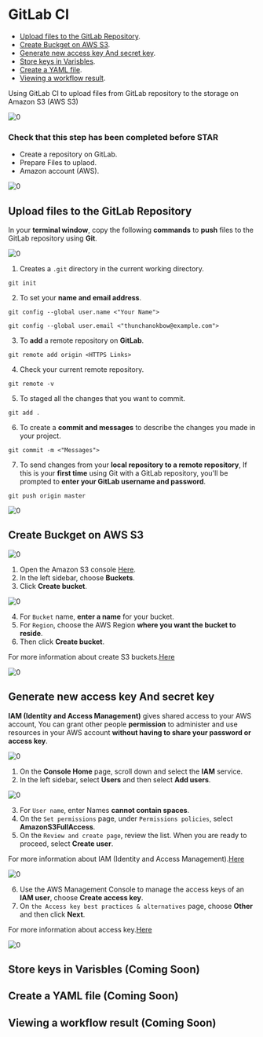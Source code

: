 # GitLab CI
- [Upload files to the GitLab Repository](sections/02-gitlab-ci.md#).<br>
- [Create Buckget on AWS S3](sections/02-gitlab-ci.md#).<br>
- [Generate new access key And secret key](sections/02-gitlab-ci.md#).<br>
- [Store keys in Varisbles](sections/02-gitlab-ci.md#).<br>
- [Create a YAML file](sections/02-gitlab-ci.md#).<br>
- [Viewing a workflow result](sections/02-gitlab-ci.md#).<br>

Using GitLab CI to upload files from GitLab repository to the storage on Amazon S3 (AWS S3)

![0](/images/12.png)

### Check that this step has been completed before STAR
- Create a repository on GitLab.
- Prepare Files to uplaod.
- Amazon account (AWS).


![0](/images/10.png)

## Upload files to the GitLab Repository  

In your **terminal window**, copy the following **commands** to **push** files to the GitLab repository using **Git**.<br>

![0](/images/11.png)

1. Creates a `.git` directory in the current working directory. 
```
git init
```
2. To set your **name and email address**.
```
git config --global user.name <"Your Name">
```
```
git config --global user.email <"thunchanokbow@example.com">
```
3. To **add** a remote repository on **GitLab**.
```
git remote add origin <HTTPS Links>
```
4. Check your current remote repository.
```
git remote -v
```
5. To staged all the changes that you want to commit.
```
git add .
```
6. To create a **commit and messages** to describe the changes you made in your project.
```
git commit -m <"Messages">
```
7. To send changes from your **local repository to a remote repository**, If this is your **first time** using Git with a GitLab repository, you'll be prompted to **enter your GitLab username and password**.  
```
git push origin master
```
![0](/images/13.png)

## Create Buckget on AWS S3 

![0](/images/14.png)

1. Open the Amazon S3 console [Here](https://console.aws.amazon.com/s3/).
2. In the left sidebar, choose **Buckets**.
3. Click **Create bucket**.

![0](/images/15.png)

4. For `Bucket` name, **enter a name** for your bucket.
5. For `Region`, choose the AWS Region **where you want the bucket to reside**.
6. Then click **Create bucket**.

For more information about create S3 buckets.[Here](https://docs.aws.amazon.com/AmazonS3/latest/userguide/creating-bucket.html)   

![0](/images/16.png)

## Generate new access key And secret key 
**IAM (Identity and Access Management)** gives shared access to your AWS account, You can grant other people **permission** to administer and use resources in your AWS account **without having to share your password or access key**.

![0](/images/17.png)

1. On the **Console Home** page, scroll down and select the **IAM** service.
2. In the left sidebar, select **Users** and then select **Add users**.

![0](/images/18.png)

3. For `User name`, enter Names **cannot contain spaces**.
4. On the `Set permissions` page, under `Permissions policies`, select **AmazonS3FullAccess**.
5. On the `Review and create page`, review the list. When you are ready to proceed, select **Create user**.

For more information about IAM (Identity and Access Management).[Here](https://docs.aws.amazon.com/IAM/latest/UserGuide/getting-started.html)

![0](/images/19.png)

6. Use the AWS Management Console to manage the access keys of an **IAM user**, choose **Create access key**.
7. On `the Access key best practices & alternatives` page, choose **Other** and then click **Next**.

For more information about access key.[Here](https://docs.aws.amazon.com/IAM/latest/UserGuide/id_credentials_access-keys.html)

![0](/images/20.png)

## Store keys in Varisbles (Coming Soon)
## Create a YAML file (Coming Soon)
## Viewing a workflow result (Coming Soon)

